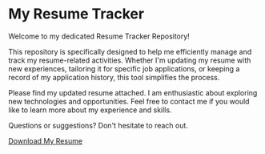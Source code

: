 # My Resume Tracker

Welcome to my dedicated Resume Tracker Repository!

This repository is specifically designed to help me efficiently manage and track my resume-related activities. Whether I'm updating my resume with new experiences, tailoring it for specific job applications, or keeping a record of my application history, this tool simplifies the process.

Please find my updated resume attached. I am enthusiastic about exploring new technologies and opportunities. Feel free to contact me if you would like to learn more about my experience and skills.

Questions or suggestions? Don't hesitate to reach out.

<a href="https://github.com/newaz10/my-resume-tracker/blob/main/Resume_Newaz.pdf" download target="_blank">Download My Resume</a>
